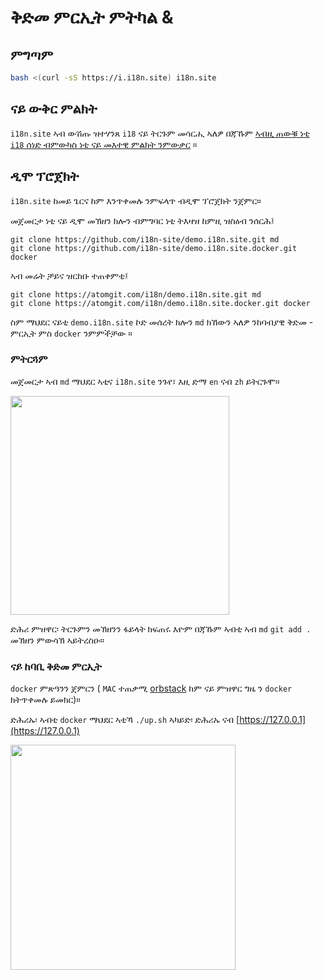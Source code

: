 # ቅድመ ምርኢት ምትካል &

## ምግጣም

```sh
bash <(curl -sS https://i.i18n.site) i18n.site
```

## ናይ ውቅር ምልክት

`i18n.site` ኣብ ውሽጡ ዝተሃንጸ `i18` ናይ ትርጉም መሳርሒ ኣለዎ በጃኹም [ኣብዚ ጠውቑ ነቲ `i18` ሰነድ ብምውካስ ነቲ ናይ መእተዊ ምልክት ንምውቃር](/i18/use) ።

## ዲሞ ፕሮጀክት

`i18n.site` ከመይ ጌርና ከም እንጥቀመሉ ንምፍላጥ ብዲሞ ፕሮጀክት ንጀምር።

መጀመርታ ነቲ ናይ ዲሞ መኽዘን ክሎን ብምግባር ነቲ ትእዛዝ ከምዚ ዝስዕብ ንሰርሕ፤

```
git clone https://github.com/i18n-site/demo.i18n.site.git md
git clone https://github.com/i18n-site/demo.i18n.site.docker.git docker
```

ኣብ መሬት ቻይና ዝርከቡ ተጠቀምቲ፤

```
git clone https://atomgit.com/i18n/demo.i18n.site.git md
git clone https://atomgit.com/i18n/demo.i18n.site.docker.git docker
```

ስም ማህደር ናይቲ `demo.i18n.site` ኮድ መሰረት ክሎን `md` ክኸውን ኣለዎ ንከባብያዊ ቅድመ - ምርኢት ምስ `docker` ንምምችቻው ።

### ምትርጓም

መጀመርታ ኣብ `md` ማህደር ኣቲና `i18n.site` ንጉየ፣ እዚ ድማ `en` ናብ `zh` ይትርጉሞ።

<img src="https://p.3ti.site/1721114619.avif" style="width:350px">

ድሕሪ ምዝዋር፡ ትርጉምን መኽዘንን ፋይላት ክፍጠሩ እዮም በጃኹም ኣብቲ ኣብ `md` `git add . ` መኽዘን ምውሳኽ ኣይትረስዑ።

### ናይ ከባቢ ቅድመ ምርኢት

`docker` ምጽዓንን ጀምርን ( `MAC` ተጠቃሚ [orbstack](https://orbstack.dev) ከም ናይ ምዝዋር ግዜ ን `docker` ክትጥቀመሉ ይመክር)።

ድሕሪኡ፡ ኣብቲ `docker` ማህደር ኣቲኻ `./up.sh` ኣካይድ፡ ድሕሪኡ ናብ [https://127.0.0.1](https://127.0.0.1)

<img src="//p.3ti.site/1721104238.avif" style="width:360px">